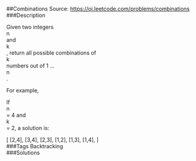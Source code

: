 ##Combinations
Source: https://oj.leetcode.com/problems/combinations  
###Description

                

Given two integers   
n  
 and   
k  
, return all possible combinations of   
k  
 numbers out of 1 ...   
n  
.
  

  

For example,  

If   
n  
 = 4 and   
k  
 = 2, a solution is:
  


  

[
  [2,4],
  [3,4],
  [2,3],
  [1,2],
  [1,3],
  [1,4],
]  
###Tags
Backtracking  
###Solutions
